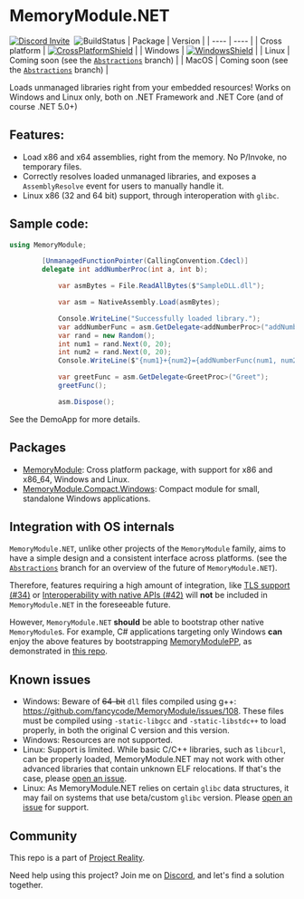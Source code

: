 ﻿# MemoryModule.NET

[![Discord Invite](https://dcbadge.vercel.app/api/server/3EB5sKD2Jd?style=flat)](https://discord.gg/3EB5sKD2Jd)&nbsp;
![BuildStatus](https://github.com/trungnt2910/MemoryModule.NET/actions/workflows/ci.yml/badge.svg)
| Package | Version |
| ---- | ---- |
| Cross platform | [![CrossPlatformShield](https://shields.io/nuget/vpre/MemoryModule)](https://www.nuget.org/packages/MemoryModule) |
| Windows | [![WindowsShield](https://shields.io/nuget/vpre/MemoryModule.Compact.Windows)](https://www.nuget.org/packages/MemoryModule.Compact.Windows) |
| Linux | Coming soon (see the [`Abstractions`](https://github.com/trungnt2910/MemoryModule.NET/tree/dev/trungnt2910/Abstractions) branch) |
| MacOS | Coming soon (see the [`Abstractions`](https://github.com/trungnt2910/MemoryModule.NET/tree/dev/trungnt2910/Abstractions) branch) |

Loads unmanaged libraries right from your embedded resources!
Works on Windows and Linux only, both on .NET Framework and .NET Core (and of course .NET 5.0+)

## Features:
- Load x86 and x64 assemblies, right from the memory. No P/Invoke, no temporary files.
- Correctly resolves loaded unmanaged libraries, and exposes a `AssemblyResolve` event for users to manually handle it.
- Linux x86 (32 and 64 bit) support, through interoperation with `glibc`.

## Sample code:
```C#
using MemoryModule;

        [UnmanagedFunctionPointer(CallingConvention.Cdecl)]
        delegate int addNumberProc(int a, int b);

            var asmBytes = File.ReadAllBytes($"SampleDLL.dll");

            var asm = NativeAssembly.Load(asmBytes);

            Console.WriteLine("Successfully loaded library.");
            var addNumberFunc = asm.GetDelegate<addNumberProc>("addNumbers");
            var rand = new Random();
            int num1 = rand.Next(0, 20);
            int num2 = rand.Next(0, 20);
            Console.WriteLine($"{num1}+{num2}={addNumberFunc(num1, num2)}");

            var greetFunc = asm.GetDelegate<GreetProc>("Greet");
            greetFunc();

            asm.Dispose();
```


See the DemoApp for more details.

## Packages
- [MemoryModule](https://www.nuget.org/packages/MemoryModule): Cross platform package, with support for x86 and x86_64, Windows and Linux.
- [MemoryModule.Compact.Windows](https://www.nuget.org/packages/MemoryModule.Compact.Windows): Compact module for small, standalone Windows applications.

## Integration with OS internals

`MemoryModule.NET`, unlike other projects of the `MemoryModule` family, aims to have a simple
design and a consistent interface across platforms. (see the
[`Abstractions`](https://github.com/trungnt2910/MemoryModule.NET/tree/dev/trungnt2910/Abstractions)
branch for an overview of the future of `MemoryModule.NET`).

Therefore, features requiring a high amount of integration, like
[TLS support (#34)](https://github.com/trungnt2910/MemoryModule.NET/issues/34) or
[Interoperability with native APIs (#42)](https://github.com/trungnt2910/MemoryModule.NET/issues/34)
will **not** be included in `MemoryModule.NET` in the foreseeable future.

However, `MemoryModule.NET` **should** be able to bootstrap other native `MemoryModule`s. For
example, C# applications targeting only Windows **can** enjoy the above features by bootstrapping
[MemoryModulePP](https://github.com/bb107/MemoryModulePP), as demonstrated in
[this repo](https://github.com/trungnt2910/MemoryModulePP.NET).

## Known issues
- Windows: Beware of ~~64-bit~~ `dll` files compiled using g++: https://github.com/fancycode/MemoryModule/issues/108. These files must be compiled using `-static-libgcc` and `-static-libstdc++` to load properly, in both the original C version and this version.
- Windows: Resources are not supported.
- Linux: Support is limited. While basic C/C++ libraries, such as `libcurl`, can be properly loaded, MemoryModule.NET may not work with other advanced libraries that contain unknown ELF relocations. If that's the case, please [open an issue](https://github.com/trungnt2910/MemoryModule.NET/issues).
- Linux: As MemoryModule.NET relies on certain `glibc` data structures, it may fail on systems that use beta/custom `glibc` version. Please [open an issue](https://github.com/trungnt2910/MemoryModule.NET/issues) for support.

## Community

This repo is a part of [Project Reality](https://discord.gg/3EB5sKD2Jd).

Need help using this project? Join me on [Discord](https://discord.gg/3EB5sKD2Jd), and let's find a solution together.
